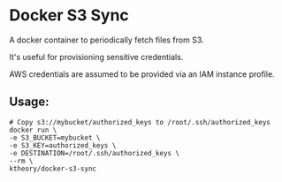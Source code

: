 # Docker S3 Sync

A docker container to periodically fetch files from S3.

It's useful for provisioning sensitive credentials.

AWS credentials are assumed to be provided via an IAM instance profile.

## Usage:
```
# Copy s3://mybucket/authorized_keys to /root/.ssh/authorized_keys
docker run \
-e S3_BUCKET=mybucket \
-e S3_KEY=authorized_keys \
-e DESTINATION=/root/.ssh/authorized_keys \
--rm \
ktheory/docker-s3-sync
```
